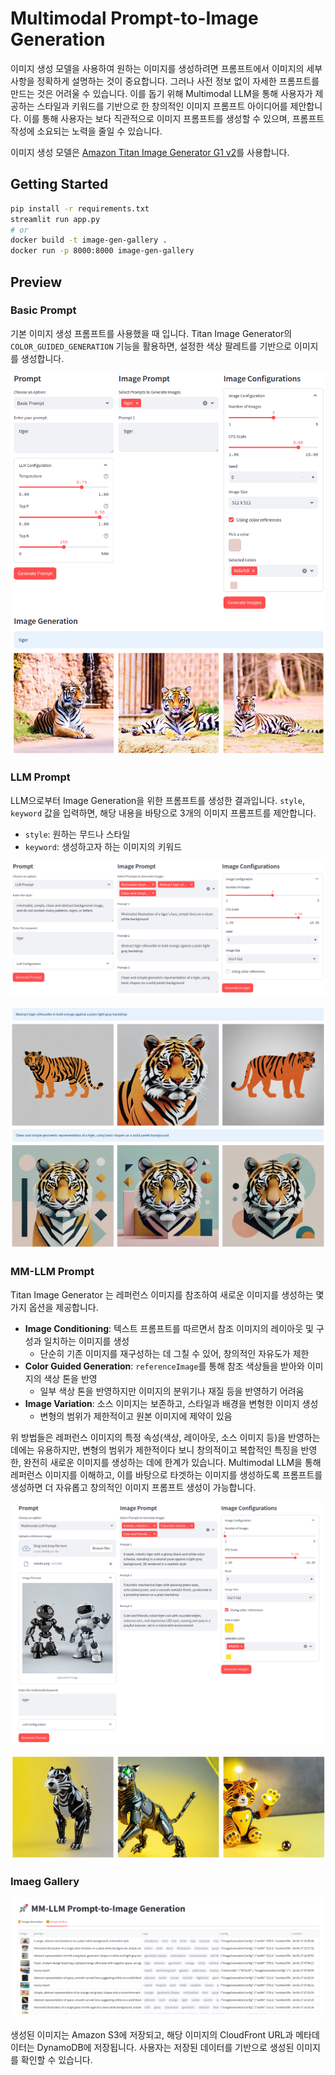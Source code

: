 # Multimodal Prompt-to-Image Generation

이미지 생성 모델을 사용하여 원하는 이미지를 생성하려면 프롬프트에서 이미지의 세부 사항을 정확하게 설명하는 것이 중요합니다. 그러나 사전 정보 없이 자세한 프롬프트를 만드는 것은 어려울 수 있습니다. 이를 돕기 위해 Multimodal LLM을 통해 사용자가 제공하는 스타일과 키워드를 기반으로 한 창의적인 이미지 프롬프트 아이디어를 제안합니다. 이를 통해 사용자는 보다 직관적으로 이미지 프롬프트를 생성할 수 있으며, 프롬프트 작성에 소요되는 노력을 줄일 수 있습니다.

이미지 생성 모델은 [Amazon Titan Image Generator G1 v2](https://aws.amazon.com/ko/blogs/korea/amazon-titan-image-generator-v2-is-now-available-in-amazon-bedrock/)를 사용합니다.

## Getting Started

```sh
pip install -r requirements.txt
streamlit run app.py
# or
docker build -t image-gen-gallery .
docker run -p 8000:8000 image-gen-gallery
```

## Preview

### Basic Prompt

기본 이미지 생성 프롬프트를 사용했을 때 입니다. Titan Image Generator의 `COLOR_GUIDED_GENERATION` 기능을 활용하면, 설정한 색상 팔레트를 기반으로 이미지를 생성합니다.

![Basic Prompt](./assets/basic-prompt.png)

### LLM Prompt

LLM으로부터 Image Generation을 위한 프롬프트를 생성한 결과입니다. `style`, `keyword` 값을 입력하면, 해당 내용을 바탕으로 3개의 이미지 프롬프트를 제안합니다.

- `style`: 원하는 무드나 스타일
- `keyword`: 생성하고자 하는 이미지의 키워드

![LLM Prompt](./assets/llm-promt.png)

![LLM Prompt Result](./assets/llm-promt-result.png)

### MM-LLM Prompt

Titan Image Generator 는 레퍼런스 이미지를 참조하여 새로운 이미지를 생성하는 몇 가지 옵션을 제공합니다.

- **Image Conditioning**: 텍스트 프롬프트를 따르면서 참조 이미지의 레이아웃 및 구성과 일치하는 이미지를 생성
  - 단순히 기존 이미지를 재구성하는 데 그칠 수 있어, 창의적인 자유도가 제한
- **Color Guided Generation**: `referenceImage`를 통해 참조 색상들을 받아와 이미지의 색상 톤을 반영
  - 일부 색상 톤을 반영하지만 이미지의 분위기나 재질 등을 반영하기 어려움
- **Image Variation**: 소스 이미지는 보존하고, 스타일과 배경을 변형한 이미지 생성
  - 변형의 범위가 제한적이고 원본 이미지에 제약이 있음

위 방법들은 레퍼런스 이미지의 특정 속성(색상, 레이아웃, 소스 이미지 등)을 반영하는 데에는 유용하지만, 변형의 범위가 제한적이다 보니 창의적이고 복합적인 특징을 반영한, 완전히 새로운 이미지를 생성하는 데에 한계가 있습니다. Multimodal LLM을 통해 레퍼런스 이미지를 이해하고, 이를 바탕으로 타겟하는 이미지를 생성하도록 프롬프트를 생성하면 더 자유롭고 창의적인 이미지 프롬프트 생성이 가능합니다.

![MM LLM Prompt](./assets/mm-llm-prompt.png)

![MM LLM Prompt Result](./assets/mm-llm-prompt-result.png)

### Imaeg Gallery

![Image Gallery](./assets/gallery.png)

생성된 이미지는 Amazon S3에 저장되고, 해당 이미지의 CloudFront URL과 메타데이터는 DynamoDB에 저장됩니다. 사용자는 저장된 데이터를 기반으로 생성된 이미지를 확인할 수 있습니다.
